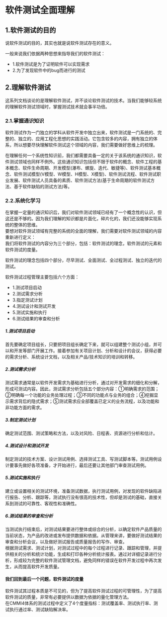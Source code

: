# 软件测试全面理解

## 1.软件测试的目的
说软件测试的目的，其实也就是说软件测试存在的意义。<br>

一般来说我们依据两种思想来指导我们的软件测试：<br>
- 1.软件测试是为了证明软件可以实现需求
- 2.为了发现软件中的bug而进行的测试

## 2.理解软件测试
这系列文档谈论的是理解软件测试，并不谈论软件测试的技术。当我们能够较系统的理解软件测试领域时，掌握测试技术就会事半功倍。<br>
### 2.1.掌握通识知识
软件测试作为一门独立的学科从软件开发中独立出来，软件测试是一门系统的、完整的、独立的、应用工程化思想的实践活动。它包含较多的内容，拥有独立的体系，所以想要尽快理解软件测试这个领域的内容，我们需要做好思维上的梳理。<br>

在理解任何一个系统性知识前，我们都需要具备一定的关于该系统的通识知识，软件测试领域也同样不例外。这些通识知识包括但不限于软件的概念、软件工程的基本概念、软件生命周期、开发模型(瀑布、螺旋、迭代、敏捷等)、软件测试基本概念、软件测试模型(V模型、W模型、H模型、X模型)、软件测试流程、软件测试职业发展、软件测试人员具备的素质、软件测试方法(基于生命周期的软件测试方法、基于软件缺陷的测试方法)等。<br>

### 2.2.系统化学习
在掌握一定量的通识知识后，我们对软件测试领域已经有了一个概念性的认识，但这还是不够的。因为我们理解的知识都是片面化，碎片化的，我们还没能够实现系统的整体的思维。<br>
要想对软件测试领域有完整的系统的全面的理解，我们需要对软件测试领域的内容重新进行定义：<br>
我们将软件测试的内容分为三个部分，包括：软件测试的理念，软件测试的元素和软件测试的度量。<br>

软件测试的理念包括四个部分，尽早测试、全面测试、全过程测试、独立的迭代的测试。<br>

软件测试过程管理主要包括六个方面：<br>
- 1.测试项目启动
- 2.测试需求分析
- 3.指定测试计划
- 4.测试设计和测试开发
- 5.测试实施和执行
- 6.测试结果的审查和分析

##### 1.测试项目启动
首先要确定项目组长，只要把项目组长确定下来，就可以组建整个测试小组，并可以和开发等部门开展工作。接着参加有关项目计划、分析和设计的会议，获得必要的需求分析、系统设计文档，以及相关产品/技术知识的培训和转移。<br>

##### 2.测试需求分析
测试需求通常是以软件开发需求为基础进行分析，通过对开发需求的细化和分解，形成可测试内容。因此，测试需求分析包括五个部分内容：①明确需求的范围；②明确每一个功能的业务处理过程；③不同的功能点与业务的组合；④挖掘显示需求背后的隐式需求；⑤测试需求应全部覆盖已定义的业务流程，以及功能和非功能方面的需求。<br>

##### 3.制定测试计划
确定测试范围、测试策略和方法，以及对风险、日程表、资源进行分析和估计。<br>

##### 4.测试设计和测试开发
制定测试的技术方案、设计测试用例、选择测试工具、写测试脚本等。测试用例设计要事先做好各项准备，才开始进行，最后还要让其他部门审查测试用例。<br>

##### 5.测试实施和执行
建立或设置相关的测试环境，准备测试数据，执行测试用例，对发现的软件缺陷进行报告、分析、跟踪等，测试执行没有很高的技术性，但却是测试的基础，直接关系到测试的可靠性、客观性和准确性。<br>

##### 6.测试结果的审查和分析
当测试执行结束后，对测试结果要进行整体或综合的分析，以确定软件产品质量的当前状态，为产品的改进或发布提供数据和依据。从管理来讲，要做好测试结果的审查和分析会议，以及做好测试报告或质量报告的写作、审查。<br>
根据测试需求、测试计划，对测试过程中的每个过程进行记录、跟踪和管理，并提供相关的分析和统计功能，生成和打印各种分析统计报表。通过对详细记录进行分析，形成较为完整的软件测试管理文档，避免同样的错误在软件开发过程中再次发生，从而提高软件开发质量。<br>


#### 我们回到最后一个问题，软件测试的度量
软件测试其过程本质是不可见的，但为了提高软件测试过程的可管理性，为了提高软件测试的质量，非常有必要提供以数据为依据的量化管理方法。<br>
在CMMI4体系的测试过程中定义了4个度量指标：测试覆盖率、测试执行率、测试执行通过率、测试缺陷解决率。<br>



























#
